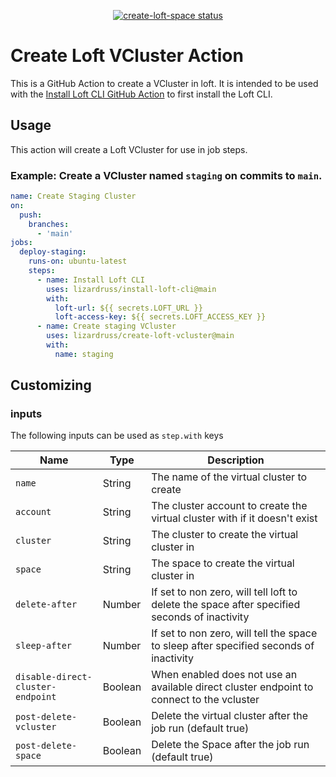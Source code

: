 <p align="center">
  <a href="https://github.com/lizardruss/create-loft-vcluster/actions"><img alt="create-loft-space status" src="https://github.com/lizardruss/create-loft-vcluster/workflows/build-test/badge.svg"></a>
</p>

# Create Loft VCluster Action

This is a GitHub Action to create a VCluster in loft. It is intended to be used with the [Install Loft CLI GitHub Action](https://github.com/lizardruss/install-loft-cli) to first install the Loft CLI.

## Usage

This action will create a Loft VCluster for use in job steps.

### Example: Create a VCluster named `staging` on commits to `main`.
```yaml
name: Create Staging Cluster
on:
  push:
    branches:
      - 'main'
jobs:
  deploy-staging:
    runs-on: ubuntu-latest
    steps:
      - name: Install Loft CLI
        uses: lizardruss/install-loft-cli@main
        with:
          loft-url: ${{ secrets.LOFT_URL }}
          loft-access-key: ${{ secrets.LOFT_ACCESS_KEY }}
      - name: Create staging VCluster
        uses: lizardruss/create-loft-vcluster@main
        with:
          name: staging
```

## Customizing

### inputs

The following inputs can be used as `step.with` keys

| Name                | Type     | Description                        |
|---------------------|----------|------------------------------------|
| `name`              | String   | The name of the virtual cluster to create
| `account`           | String   | The cluster account to create the virtual cluster with if it doesn't exist
| `cluster`           | String   | The cluster to create the virtual cluster in
| `space`             | String    | The space to create the virtual cluster in
| `delete-after`      | Number   | If set to non zero, will tell loft to delete the space after specified seconds of inactivity
| `sleep-after`       | Number   | If set to non zero, will tell the space to sleep after specified seconds of inactivity
| `disable-direct-cluster-endpoint`       | Boolean   | When enabled does not use an available direct cluster endpoint to connect to the vcluster
| `post-delete-vcluster`       | Boolean   | Delete the virtual cluster after the job run (default true)
| `post-delete-space`          | Boolean   | Delete the Space after the job run  (default true)